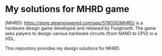 # My solutions for MHRD game

[MHRD]: https://store.steampowered.com/app/576030/MHRD/ is a hardware design game developed and released by Funghisoft. The game asks palyers to design various hardware circuits (from NAND to CPU) in a HDL.

This repository provides my design solutions for MHRD.
